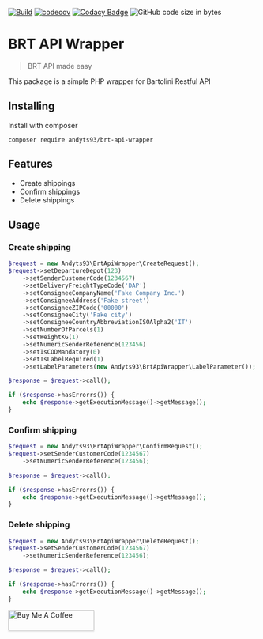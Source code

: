 [![Build](https://github.com/andyts93/brt-api-wrapper/actions/workflows/php.yml/badge.svg?branch=main)](https://github.com/andyts93/brt-api-wrapper/actions/workflows/php.yml) [![codecov](https://codecov.io/gh/andyts93/brt-api-wrapper/branch/main/graph/badge.svg?token=46SX6EHSV4)](https://codecov.io/gh/andyts93/brt-api-wrapper) [![Codacy Badge](https://app.codacy.com/project/badge/Grade/97a4020db28e40538b9c26eb038b2d10)](https://www.codacy.com/gh/andyts93/brt-api-wrapper/dashboard?utm_source=github.com&amp;utm_medium=referral&amp;utm_content=andyts93/brt-api-wrapper&amp;utm_campaign=Badge_Grade) ![GitHub code size in bytes](https://img.shields.io/github/languages/code-size/andyts93/brt-api-wrapper)

# BRT API Wrapper
> BRT API made easy

This package is a simple PHP wrapper for Bartolini Restful API

## Installing
Install with composer
```shell
composer require andyts93/brt-api-wrapper
```

## Features
*   Create shippings
*   Confirm shippings
*   Delete shippings

## Usage
### Create shipping
```php
$request = new Andyts93\BrtApiWrapper\CreateRequest();
$request->setDepartureDepot(123)
    ->setSenderCustomerCode(1234567)
    ->setDeliveryFreightTypeCode('DAP')
    ->setConsigneeCompanyName('Fake Company Inc.')
    ->setConsigneeAddress('Fake street')
    ->setConsigneeZIPCode('00000')
    ->setConsigneeCity('Fake city')
    ->setConsigneeCountryAbbreviationISOAlpha2('IT')
    ->setNumberOfParcels(1)
    ->setWeightKG(1)
    ->setNumericSenderReference(123456)
    ->setIsCODMandatory(0)
    ->setIsLabelRequired(1)
    ->setLabelParameters(new Andyts93\BrtApiWrapper\LabelParameter());

$response = $request->call();

if ($response->hasErrorrs()) {
    echo $response->getExecutionMessage()->getMessage();
}
```

### Confirm shipping
```php
$request = new Andyts93\BrtApiWrapper\ConfirmRequest();
$request->setSenderCustomerCode(1234567)
    ->setNumericSenderReference(123456);

$response = $request->call();

if ($response->hasErrorrs()) {
    echo $response->getExecutionMessage()->getMessage();
}
```

### Delete shipping
```php
$request = new Andyts93\BrtApiWrapper\DeleteRequest();
$request->setSenderCustomerCode(1234567)
    ->setNumericSenderReference(123456);

$response = $request->call();

if ($response->hasErrorrs()) {
    echo $response->getExecutionMessage()->getMessage();
}
```

<a href="https://www.buymeacoffee.com/andyts93" target="_blank"><img src="https://www.buymeacoffee.com/assets/img/custom_images/orange_img.png" alt="Buy Me A Coffee" style="height: 41px !important;width: 174px !important;box-shadow: 0px 3px 2px 0px rgba(190, 190, 190, 0.5) !important;-webkit-box-shadow: 0px 3px 2px 0px rgba(190, 190, 190, 0.5) !important;" ></a>
